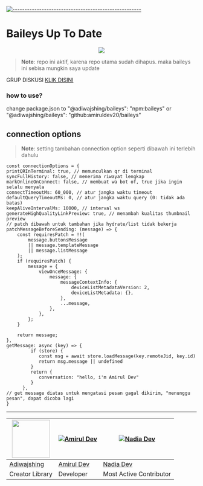 [![-----------------------------------------------------](https://raw.githubusercontent.com/andreasbm/readme/master/assets/lines/colored.png)](#table-of-contents)
# Baileys Up To Date
  
 <p align="center">
<img width="" src="https://img.shields.io/github/repo-size/KilerBotz/Baileys?color=green&label=Repo%20Size&style=for-the-badge&logo=appveyor">
</p>
 
 > **Note**: repo ini aktif, karena repo utama sudah dihapus. maka baileys ini sebisa mungkin saya update
 
 
GRUP DISKUSI [KLIK DISINI](https://chat.whatsapp.com/KujS5iG5TKfCnrRTlj4MfO)

### how to use?
change package.json to
"@adiwajshing/baileys": "npm:baileys"
or
"@adiwajshing/baileys": "github:amiruldev20/baileys"


## connection options
> **Note**: setting tambahan connection option seperti dibawah ini terlebih dahulu
```
const connectionOptions = {
printQRInTerminal: true, // memunculkan qr di terminal
syncFullHistory: false, // menerima riwayat lengkap
markOnlineOnConnect: false, // membuat wa bot of, true jika ingin selalu menyala
connectTimeoutMs: 60_000, // atur jangka waktu timeout
defaultQueryTimeoutMs: 0, // atur jangka waktu query (0: tidak ada batas)
keepAliveIntervalMs: 10000, // interval ws
generateHighQualityLinkPreview: true, // menambah kualitas thumbnail preview
// patch dibawah untuk tambahan jika hydrate/list tidak bekerja
patchMessageBeforeSending: (message) => {
    const requiresPatch = !!(
        message.buttonsMessage 
        || message.templateMessage
        || message.listMessage
    );
    if (requiresPatch) {
        message = {
            viewOnceMessage: {
                message: {
                    messageContextInfo: {
                        deviceListMetadataVersion: 2,
                        deviceListMetadata: {},
                    },
                    ...message,
                },
            },
        };
    }

    return message;
},
getMessage: async (key) => {
         if (store) {
            const msg = await store.loadMessage(key.remoteJid, key.id)
            return msg.message || undefined
         }
         return {
            conversation: "hello, i'm Amirul Dev"
         }
      },
// get message diatas untuk mengatasi pesan gagal dikirim, "menunggu pesan", dapat dicoba lagi
}
```

---------

<a href="https://github.com/adiwajshing"><img src="https://github.com/adiwajshing.png?size=100" width="100" height="100"></a> | [![Amirul Dev](https://github.com/amiruldev20.png?size=100)](https://github.com/amiruldev20) | [![Nadia Dev](https://github.com/nadiadev7.png?size=100)](https://github.com/nadiadev7)
----|----|----
[Adiwajshing](https://github.com/adiwajshing) | [Amirul Dev](https://github.com/amiruldev20) | [Nadia Dev](https://github.com/nadiadev7)
Creator Library | Developer | Most Active Contributor
